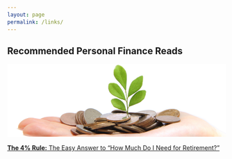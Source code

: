 ```yaml
---
layout: page
permalink: /links/
---
```


## Recommended Personal Finance Reads

![Show me the Money](/images/links_banner.png "Show me the Money Screenshot")

 [**The 4% Rule:** The Easy Answer to “How Much Do I Need for Retirement?”](http://www.mrmoneymustache.com/2012/05/29/how-much-do-i-need-for-retirement/)


